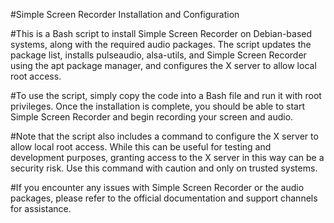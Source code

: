 #Simple Screen Recorder Installation and Configuration


#This is a Bash script to install Simple Screen Recorder on Debian-based systems, along with the required audio packages. The script updates the package list, installs pulseaudio, alsa-utils, and Simple Screen Recorder using the apt package manager, and configures the X server to allow local root access.

#To use the script, simply copy the code into a Bash file and run it with root privileges. Once the installation is complete, you should be able to start Simple Screen Recorder and begin recording your screen and audio.

#Note that the script also includes a command to configure the X server to allow local root access. While this can be useful for testing and development purposes, granting access to the X server in this way can be a security risk. Use this command with caution and only on trusted systems.

#If you encounter any issues with Simple Screen Recorder or the audio packages, please refer to the official documentation and support channels for assistance.
